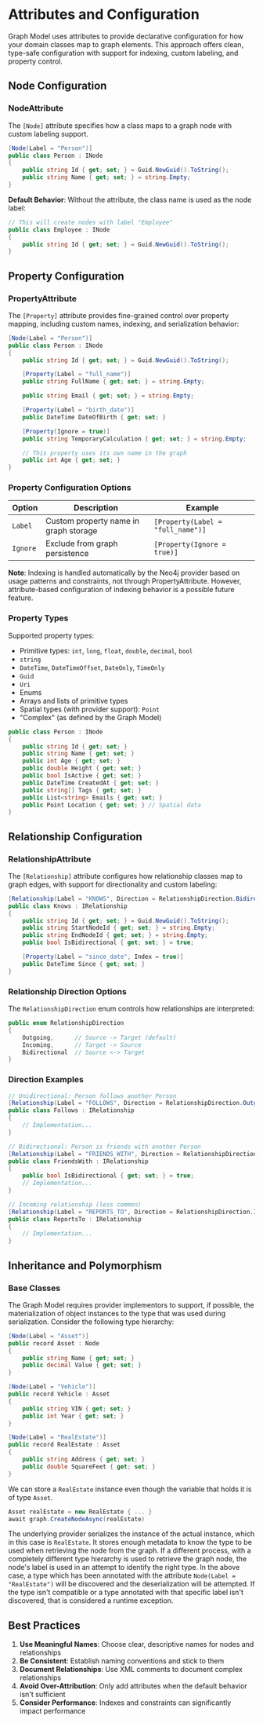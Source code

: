 # Attributes and Configuration

Graph Model uses attributes to provide declarative configuration for how your domain classes map to graph elements. This approach offers clean, type-safe configuration with support for indexing, custom labeling, and property control.

## Node Configuration

### NodeAttribute

The `[Node]` attribute specifies how a class maps to a graph node with custom labeling support.

```csharp
[Node(Label = "Person")]
public class Person : INode
{
    public string Id { get; set; } = Guid.NewGuid().ToString();
    public string Name { get; set; } = string.Empty;
}
```

**Default Behavior**: Without the attribute, the class name is used as the node label:

```csharp
// This will create nodes with label "Employee"
public class Employee : INode
{
    public string Id { get; set; } = Guid.NewGuid().ToString();
}
```

## Property Configuration

### PropertyAttribute

The `[Property]` attribute provides fine-grained control over property mapping, including custom names, indexing, and serialization behavior:

```csharp
[Node(Label = "Person")]
public class Person : INode
{
    public string Id { get; set; } = Guid.NewGuid().ToString();

    [Property(Label = "full_name")]
    public string FullName { get; set; } = string.Empty;

    public string Email { get; set; } = string.Empty;

    [Property(Label = "birth_date")]
    public DateTime DateOfBirth { get; set; }

    [Property(Ignore = true)]
    public string TemporaryCalculation { get; set; } = string.Empty;

    // This property uses its own name in the graph
    public int Age { get; set; }
}
```

### Property Configuration Options

| Option   | Description                           | Example                           |
| -------- | ------------------------------------- | --------------------------------- |
| `Label`  | Custom property name in graph storage | `[Property(Label = "full_name")]` |
| `Ignore` | Exclude from graph persistence        | `[Property(Ignore = true)]`       |

**Note**: Indexing is handled automatically by the Neo4j provider based on usage patterns and constraints, not through PropertyAttribute. However, attribute-based configuration of indexing behavior is a possible future feature.

### Property Types

Supported property types:

- Primitive types: `int`, `long`, `float`, `double`, `decimal`, `bool`
- `string`
- `DateTime`, `DateTimeOffset`, `DateOnly`, `TimeOnly`
- `Guid`
- `Uri`
- Enums
- Arrays and lists of primitive types
- Spatial types (with provider support): `Point`
- "Complex" (as defined by the Graph Model)

```csharp
public class Person : INode
{
    public string Id { get; set; }
    public string Name { get; set; }
    public int Age { get; set; }
    public double Height { get; set; }
    public bool IsActive { get; set; }
    public DateTime CreatedAt { get; set; }
    public string[] Tags { get; set; }
    public List<string> Emails { get; set; }
    public Point Location { get; set; } // Spatial data
}
```

## Relationship Configuration

### RelationshipAttribute

The `[Relationship]` attribute configures how relationship classes map to graph edges, with support for directionality and custom labeling:

```csharp
[Relationship(Label = "KNOWS", Direction = RelationshipDirection.Bidirectional)]
public class Knows : IRelationship
{
    public string Id { get; set; } = Guid.NewGuid().ToString();
    public string StartNodeId { get; set; } = string.Empty;
    public string EndNodeId { get; set; } = string.Empty;
    public bool IsBidirectional { get; set; } = true;

    [Property(Label = "since_date", Index = true)]
    public DateTime Since { get; set; }
}
```

### Relationship Direction Options

The `RelationshipDirection` enum controls how relationships are interpreted:

```csharp
public enum RelationshipDirection
{
    Outgoing,      // Source -> Target (default)
    Incoming,      // Target -> Source
    Bidirectional  // Source <-> Target
}
```

### Direction Examples

```csharp
// Unidirectional: Person follows another Person
[Relationship(Label = "FOLLOWS", Direction = RelationshipDirection.Outgoing)]
public class Follows : IRelationship
{
    // Implementation...
}

// Bidirectional: Person is friends with another Person
[Relationship(Label = "FRIENDS_WITH", Direction = RelationshipDirection.Bidirectional)]
public class FriendsWith : IRelationship
{
    public bool IsBidirectional { get; set; } = true;
    // Implementation...
}

// Incoming relationship (less common)
[Relationship(Label = "REPORTS_TO", Direction = RelationshipDirection.Incoming)]
public class ReportsTo : IRelationship
{
    // Implementation...
}
```

## Inheritance and Polymorphism

### Base Classes

The Graph Model requires provider implementors to support, if possible, the materialization of object instances to the type that was used during serialization. Consider the following type hierarchy:

```csharp
[Node(Label = "Asset")]
public record Asset : Node
{
    public string Name { get; set; }
    public decimal Value { get; set; }
}

[Node(Label = "Vehicle")]
public record Vehicle : Asset
{
    public string VIN { get; set; }
    public int Year { get; set; }
}

[Node(Label = "RealEstate")]
public record RealEstate : Asset
{
    public string Address { get; set; }
    public double SquareFeet { get; set; }
}
```

We can store a `RealEstate` instance even though the variable that holds it is of type `Asset`.

```csharp
Asset realEstate = new RealEstate { ... }
await graph.CreateNodeAsync(realEstate)
```

The underlying provider serializes the instance of the actual instance, which in this case is `RealEstate`. It stores enough metadata to know the type to be used when retrieving the node from the graph. If a different process, with a completely different type hierarchy is used to retrieve the graph node, the node's label is used in an attempt to identify the right type. In the above case, a type which has been annotated with the attribute `Node(Label = "RealEstate")` will be discovered and the deserialization will be attempted. If the type isn't compatible or a type annotated with that specific label isn't discovered, that is considered a runtime exception.

## Best Practices

1. **Use Meaningful Names**: Choose clear, descriptive names for nodes and relationships
2. **Be Consistent**: Establish naming conventions and stick to them
3. **Document Relationships**: Use XML comments to document complex relationships
4. **Avoid Over-Attribution**: Only add attributes when the default behavior isn't sufficient
5. **Consider Performance**: Indexes and constraints can significantly impact performance
